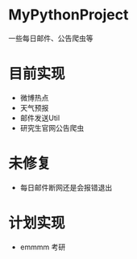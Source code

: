 # MyPythonProject
一些每日邮件、公告爬虫等

# 目前实现
- 微博热点
- 天气预报
- 邮件发送Util
- 研究生官网公告爬虫

# 未修复
- 每日邮件断网还是会报错退出
  
# 计划实现
- emmmm 考研
